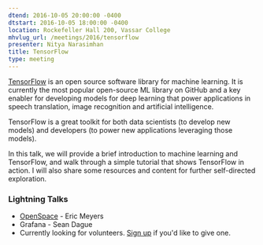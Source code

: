 ```yaml
---
dtend: 2016-10-05 20:00:00 -0400
dtstart: 2016-10-05 18:00:00 -0400
location: Rockefeller Hall 200, Vassar College
mhvlug_url: /meetings/2016/tensorflow
presenter: Nitya Narasimhan
title: TensorFlow
type: meeting
---
```



[TensorFlow](https://www.tensorflow.org/) is an open source software library for machine learning. It is currently the most popular open-source ML library on GitHub and a key enabler for developing models for deep learning that power applications in speech translation, image recognition and artificial intelligence.

TensorFlow is a great toolkit for both data scientists (to develop new models) and developers (to power new applications leveraging those models).

In this talk, we will provide a brief introduction to machine learning and TensorFlow, and walk through a simple tutorial that shows TensorFlow in action. I will also share some resources and content for further self-directed exploration.

### Lightning Talks
- [OpenSpace](http://OpenSpaceProject.com) - Eric Meyers
- Grafana - Sean Dague
- Currently looking for volunteers. [Sign up](http://mhvlug.org/contact/Lightning-Talk) if you'd like to give one.